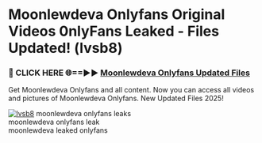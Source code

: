 # Moonlewdeva Onlyfans Original Videos 0nlyFans Leaked - Files Updated! (lvsb8)

<h3>🔴 CLICK HERE 🌐==►► <a href="https://tinyurl.com/ms9xzufz" rel="nofollow">Moonlewdeva Onlyfans Updated Files</a></h3>

Get Moonlewdeva Onlyfans and all content. Now you can access all videos and pictures of Moonlewdeva Onlyfans. New Updated Files 2025!

[![lvsb8](https://i.imgur.com/ppqm5kG.gif)](https://tinyurl.com/ms9xzufz)
moonlewdeva onlyfans leaks<br>
moonlewdeva onlyfans leak<br>
moonlewdeva leaked onlyfans